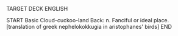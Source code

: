 TARGET DECK
ENGLISH

START
Basic
Cloud-cuckoo-land
Back: n. Fanciful or ideal place. [translation of greek nephelokokkugia in aristophanes' birds]
END
